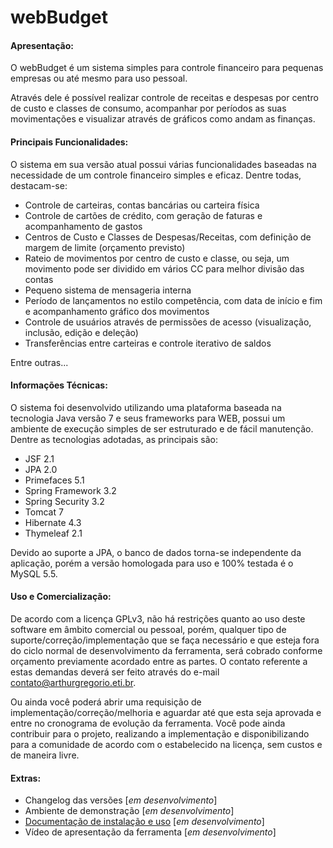 webBudget
=========

#### Apresentação:

O webBudget é um sistema simples para controle financeiro para pequenas empresas ou até mesmo para uso pessoal. 

Através dele é possível realizar controle de receitas e despesas por centro de custo e classes de consumo, acompanhar por períodos as suas movimentações e visualizar através de gráficos como andam as finanças.

#### Principais Funcionalidades:

O sistema em sua versão atual possui várias funcionalidades baseadas na necessidade de um controle financeiro simples e eficaz. Dentre todas, destacam-se:

- Controle de carteiras, contas bancárias ou carteira física
- Controle de cartões de crédito, com geração de faturas e acompanhamento de gastos
- Centros de Custo e Classes de Despesas/Receitas, com definição de margem de limite (orçamento previsto)
- Rateio de movimentos por centro de custo e classe, ou seja, um movimento pode ser dividido em vários CC para melhor divisão das contas
- Pequeno sistema de mensageria interna
- Período de lançamentos no estilo competência, com data de início e fim e acompanhamento gráfico dos movimentos
- Controle de usuários através de permissões de acesso (visualização, inclusão, edição e deleção)
- Transferências entre carteiras e controle iterativo de saldos

Entre outras...

#### Informações Técnicas:

O sistema foi desenvolvido utilizando uma plataforma baseada na tecnologia Java versão 7 e seus frameworks para WEB, possui um ambiente de execução simples de ser estruturado e de fácil manutenção. Dentre as tecnologias adotadas, as principais são:

- JSF 2.1 
- JPA 2.0
- Primefaces 5.1
- Spring Framework 3.2
- Spring Security 3.2
- Tomcat 7
- Hibernate 4.3
- Thymeleaf 2.1

Devido ao suporte a JPA, o banco de dados torna-se independente da aplicação, porém a versão homologada para uso e 100% testada é o MySQL 5.5.

#### Uso e Comercialização:

De acordo com a licença GPLv3, não há restrições quanto ao uso deste software em âmbito comercial ou pessoal, porém, qualquer tipo de suporte/correção/implementação que se faça necessário e que esteja fora do ciclo normal de desenvolvimento da ferramenta, será cobrado conforme orçamento previamente acordado entre as partes. O contato referente a estas demandas deverá ser feito através do e-mail contato@arthurgregorio.eti.br.

Ou ainda você poderá abrir uma requisição de implementação/correção/melhoria e aguardar até que esta seja aprovada e entre no cronograma de evolução da ferramenta. Você pode ainda contribuir para o projeto, realizando a implementação e disponibilizando para a comunidade de acordo com o estabelecido na licença, sem custos e de maneira livre.

#### Extras:

- Changelog das versões [*em desenvolvimento*]
- Ambiente de demonstração [*em desenvolvimento*]
- [Documentação de instalação e uso](https://github.com/arthurgregorio/web-budget/wiki) [*em desenvolvimento*]
- Vídeo de apresentação da ferramenta [*em desenvolvimento*]
